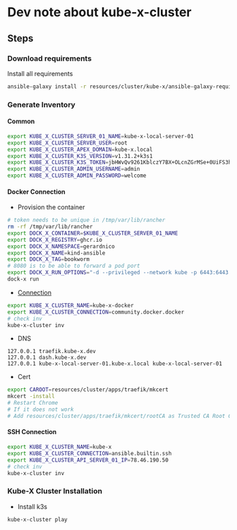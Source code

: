 # Dev note about kube-x-cluster


## Steps

### Download requirements

Install all requirements
```bash
ansible-galaxy install -r resources/cluster/kube-x/ansible-galaxy-requirements.yml
```

### Generate Inventory

#### Common

```bash
export KUBE_X_CLUSTER_SERVER_01_NAME=kube-x-local-server-01
export KUBE_X_CLUSTER_SERVER_USER=root
export KUBE_X_CLUSTER_APEX_DOMAIN=kube-x.local
export KUBE_X_CLUSTER_K3S_VERSION=v1.31.2+k3s1
export KUBE_X_CLUSTER_K3S_TOKEN=jbHWvQv9261KblczY7BX+OLcnZGrMSe+0UiFS3h7Ozc= # To generate a token: `openssl rand -base64 32 | tr -d '\n'`
export KUBE_X_CLUSTER_ADMIN_USERNAME=admin
export KUBE_X_CLUSTER_ADMIN_PASSWORD=welcome
```

#### Docker Connection

* Provision the container
```bash
# token needs to be unique in /tmp/var/lib/rancher 
rm -rf /tmp/var/lib/rancher
export DOCK_X_CONTAINER=$KUBE_X_CLUSTER_SERVER_01_NAME
export DOCK_X_REGISTRY=ghcr.io
export DOCK_X_NAMESPACE=gerardnico
export DOCK_X_NAME=kind-ansible
export DOCK_X_TAG=bookworm
# 8080 is to be able to forward a pod port
export DOCK_X_RUN_OPTIONS="-d --privileged --network kube -p 6443:6443 -p 80:80 -p 8080:8080 -p 443:443 -p 9100:9100 -v /tmp/var/lib/rancher:/var/lib/rancher --hostname $KUBE_X_CLUSTER_SERVER_01_NAME.$KUBE_X_CLUSTER_APEX_DOMAIN"
dock-x run
```

* [Connection](https://docs.ansible.com/ansible/latest/collections/community/docker/docker_connection.html)

```bash
export KUBE_X_CLUSTER_NAME=kube-x-docker
export KUBE_X_CLUSTER_CONNECTION=community.docker.docker
# check inv
kube-x-cluster inv
```

* DNS
```hosts
127.0.0.1 traefik.kube-x.dev
127.0.0.1 dash.kube-x.dev
127.0.0.1 kube-x-local-server-01.kube-x.local kube-x-local-server-01
```

* Cert
```bash
export CAROOT=resources/cluster/apps/traefik/mkcert
mkcert -install
# Restart Chrome
# If it does not work
# Add resources/cluster/apps/traefik/mkcert/rootCA as Trusted CA Root Certificate
```

#### SSH Connection

```bash
export KUBE_X_CLUSTER_NAME=kube-x
export KUBE_X_CLUSTER_CONNECTION=ansible.builtin.ssh
export KUBE_X_CLUSTER_API_SERVER_01_IP=78.46.190.50
# check inv
kube-x-cluster inv
```


### Kube-X Cluster Installation

* Install k3s
```bash
kube-x-cluster play
```
